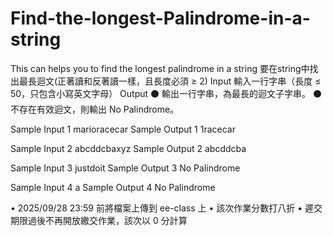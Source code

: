 # Find-the-longest-Palindrome-in-a-string
This can helps you to find the longest palindrome in a string
要在string中找出最長迴文(正著讀和反著讀一樣，且長度必須 ≥ 2)
Input
輸入一行字串（長度 ≤ 50，只包含小寫英文字母）
Output
⚫ 輸出一行字串，為最長的迴文子字串。
⚫ 不存在有效迴文，則輸出 No Palindrome。

Sample Input 1
marioracecar
Sample Output 1
1racecar

Sample Input 2
abcddcbaxyz
Sample Output 2
abcddcba

Sample Input 3
justdoit
Sample Output 3
No Palindrome

Sample Input 4
a
Sample Output 4
No Palindrome

• 2025/09/28 23:59 前將檔案上傳到 ee-class 上
• 該次作業分數打八折
• 遲交期限過後不再開放繳交作業，該次以 0 分計算
